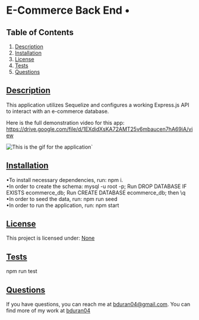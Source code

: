 # E-Commerce Back End • 

  ## Table of Contents

1. [Description](#description)
2. [Installation](#installation)
3. [License](#license)
4. [Tests](#tests)
5. [Questions](#questions)

## [Description](#description)
This application utilizes Sequelize and configures a working Express.js API to interact with an e-commerce database.

Here is the full demonstration video for this app: https://drive.google.com/file/d/1EXdidXsKA72AMT25v6mbaucen7hA69iA/view

![This is the gif for the application](Assets/e-commerce.gif)`

## [Installation](#installation)
•To install necessary dependencies, run: npm i. <br />
•In order to create the schema: mysql -u root -p; Run DROP DATABASE IF EXISTS ecommerce_db; Run CREATE DATABASE ecommerce_db; then \q <br />
•In order to seed the data, run: npm run seed <br />
•In order to run the application, run: npm start <br />


## [License](#license)
This project is licensed under: 
[None](https://choosealicense.com/licenses/none/)


## [Tests](#tests)
npm run test

## [Questions](#questions)
If you have questions, you can reach me at bduran04@gmail.com. You can find more of my work at [bduran04](https://github.com/bduran04)

